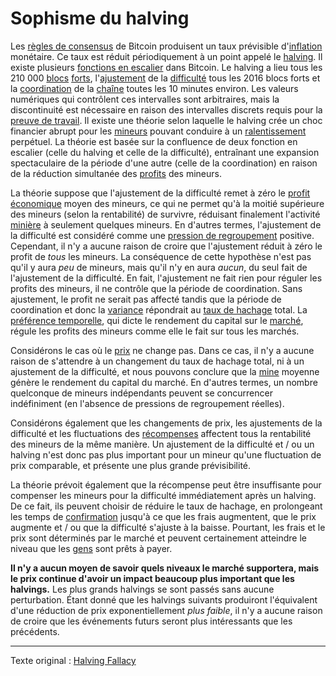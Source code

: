 Sophisme du halving
===================

Les [règles de consensus](ch101-glossary.md#règles-de-consensus) de Bitcoin produisent un taux prévisible d'[inflation](ch101-glossary.md#inflation) monétaire. Ce taux est réduit périodiquement à un point appelé le [halving](ch101-glossary.md#halving). Il existe plusieurs [fonctions en escalier](https://fr.wikipedia.org/wiki/Fonction_%C3%A9tag%C3%A9e) dans Bitcoin. Le halving a lieu tous les 210 000 [blocs](ch101-glossary.md#bloc) [forts](ch101-glossary.md#forte), l'[ajustement](ch101-glossary.md#ajustement) de la [difficulté](ch101-glossary.md#difficulté) tous les 2016 blocs forts et la [coordination](ch101-glossary.md#coordination) de la [chaîne](ch101-glossary.md#chaîne) toutes les 10 minutes environ. Les valeurs numériques qui contrôlent ces intervalles sont arbitraires, mais la discontinuité est nécessaire en raison des intervalles discrets requis pour la [preuve de travail](ch101-glossary.md#preuve-de-travail). Il existe une théorie selon laquelle le halving crée un choc financier abrupt pour les [mineurs](ch101-glossary.md#mineur) pouvant conduire à un [ralentissement](ch101-glossary.md#ralentissement) perpétuel. La théorie est basée sur la confluence de deux fonction en escalier (celle du halving et celle de la difficulté), entraînant une expansion spectaculaire de la période d'une autre (celle de la coordination) en raison de la réduction simultanée des [profits](ch101-glossary.md#profit) des mineurs.

La théorie suppose que l'ajustement de la difficulté remet à zéro le [profit économique](https://fr.wikipedia.org/wiki/Profit_%C3%A9conomique) moyen des mineurs, ce qui ne permet qu'à la moitié supérieure des mineurs (selon la rentabilité) de survivre, réduisant finalement l'activité [minière](ch101-glossary.md#mine) à seulement quelques mineurs. En d'autres termes, l'ajustement de la difficulté est considéré comme une [pression de regroupement](ch039-pooling-pressure-risk.md) positive. Cependant, il n'y a aucune raison de croire que l'ajustement réduit à zéro le profit de *tous* les mineurs. La conséquence de cette hypothèse n'est pas qu'il y aura *peu* de mineurs, mais qu'il n'y en aura *aucun*, du seul fait de l'ajustement de la difficulté. En fait, l'ajustement ne fait rien pour réguler les profits des mineurs, il ne contrôle que la période de coordination. Sans ajustement, le profit ne serait pas affecté tandis que la période de coordination et donc la [variance](ch101-glossary.md#variance) répondrait au [taux de hachage](ch101-glossary.md#taux-de-hachage) total. La [préférence temporelle](https://www.wikiberal.org/wiki/Pr%C3%A9f%C3%A9rence_temporelle), qui dicte le rendement du capital sur le [marché](ch101-glossary.md#marché), régule les profits des mineurs comme elle le fait sur tous les marchés.

Considérons le cas où le [prix](ch101-glossary.md#prix) ne change pas. Dans ce cas, il n'y a aucune raison de s'attendre à un changement du taux de hachage total, ni à un ajustement de la difficulté, et nous pouvons conclure que la [mine](ch101-glossary.md#mine) moyenne génère le rendement du capital du marché. En d'autres termes, un nombre quelconque de mineurs indépendants peuvent se concurrencer indéfiniment (en l'absence de pressions de regroupement réelles).

Considérons également que les changements de prix, les ajustements de la difficulté et les fluctuations des [récompenses](ch101-glossary.md#récompense) affectent tous la rentabilité des mineurs de la même manière. Un ajustement de la difficulté et / ou un halving n'est donc pas plus important pour un mineur qu'une fluctuation de prix comparable, et présente une plus grande prévisibilité.

La théorie prévoit également que la récompense peut être insuffisante pour compenser les mineurs pour la difficulté immédiatement après un halving. De ce fait, ils peuvent choisir de réduire le taux de hachage, en prolongeant les temps de [confirmation](ch101-glossary.md#confirmation) jusqu'à ce que les frais augmentent, que le prix augmente et / ou que la difficulté s'ajuste à la baisse. Pourtant, les frais et le prix sont déterminés par le marché et peuvent certainement atteindre le niveau que les [gens](ch101-glossary.md#personne) sont prêts à payer.

**Il n'y a aucun moyen de savoir quels niveaux le marché supportera, mais le prix continue d'avoir un impact beaucoup plus important que les halvings.** Les plus grands halvings se sont passés sans aucune perturbation. Étant donné que les halvings suivants produiront l'équivalent d'une réduction de prix exponentiellement *plus faible*, il n'y a aucune raison de croire que les événements futurs seront plus intéressants que les précédents.

---

Texte original : [Halving Fallacy](https://github.com/libbitcoin/libbitcoin-system/wiki/Halving-Fallacy)